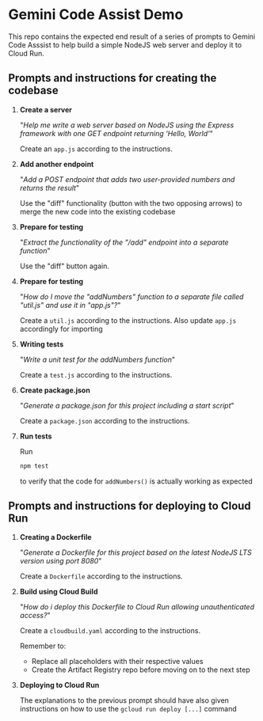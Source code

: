 # Gemini Code Assist Demo

This repo contains the expected end result of a series of prompts to Gemini Code Asssist to help build a simple NodeJS web server and deploy it to Cloud Run.

## Prompts and instructions for creating the codebase

1. **Create a server**

   "*Help me write a web server based on NodeJS using the Express framework with one GET endpoint returning ‘Hello, World’*"

   Create an `app.js` according to the instructions.

2. **Add another endpoint**

   "*Add a POST endpoint that adds two user-provided numbers and returns the result*"

   Use the "diff" functionality (button with the two opposing arrows) to merge the new code into the existing codebase

3. **Prepare for testing**

   "*Extract the functionality of the "/add" endpoint into a separate function*"

   Use the "diff" button again.

4. **Prepare for testing**

   "*How do I move the "addNumbers" function to a separate file called "util.js" and use it in "app.js"?*"

   Create a `util.js` according to the instructions. Also update `app.js` accordingly for importing

5. **Writing tests**

   "*Write a unit test for the addNumbers function*"

   Create a `test.js` according to the instructions.

6. **Create package.json**

   "*Generate a package.json for this project including a start script*"

   Create a `package.json` according to the instructions.

7. **Run tests**

   Run

   ```bash
   npm test
   ```

   to verify that the code for `addNumbers()` is actually working as expected

## Prompts and instructions for deploying to Cloud Run

1. **Creating a Dockerfile**

   "*Generate a Dockerfile for this project based on the latest NodeJS LTS version using port 8080*"

   Create a `Dockerfile` according to the instructions.

2. **Build using Cloud Build**

   "*How do i deploy this Dockerfile to Cloud Run allowing unauthenticated access?*"

   Create a `cloudbuild.yaml` according to the instructions.
   
   Remember to:
      - Replace all placeholders with their respective values
      - Create the Artifact Registry repo before moving on to the next step

3. **Deploying to Cloud Run**

   The explanations to the previous prompt should have also given instructions on how to use the `gcloud run deploy [...]` command
